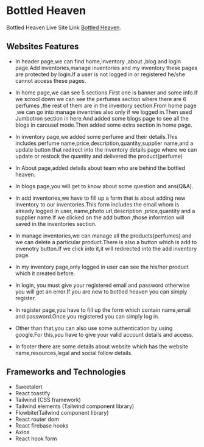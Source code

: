 # Bottled Heaven

Bottled Heaven Live Site Link [Bottled Heaven](https://bottled-heaven.web.app).

## Websites Features

* In header page,we can find home,inventory ,about ,blog and login page.Add inventories,manage inventories and my inventory these pages are protected by login.If a user is not logged in or registered he/she cannot access these pages.

* In home page,we can see 5 sections.First one is banner and some info.If we scrool down we can see the perfumes section where there are 6 perfumes ,the rest of them are in the inventory section.From home page ,we can go into manage inventries also only if we logged in.Then used Jumbotron section in here.And added some blogs page to see all the blogs in carousel mode.Then added some extra section in home page.

* In inventory page,we added some perfume and their details.This includes perfume name,price,description,quantity,supplier name,and a update button that redirect into the inventory details page where we can update or restock the quantity and delivered the product(perfume)

* In About page,added details about team who are behind the bottled heaven.

* In blogs page,you will get to know about some question and ans(Q&A).

* In add inventories,we have to fill up a form that is about adding new inventory to our inventories.This form includes the email whom is already logged in user, name,photo url,description ,price,quantity and a supplier name.If we clicked on the add button ,those informtion will saved in the inventories section.

* In manage inventories,we can manage all the products(perfumes) and we can delete a particular product.There is also a button which is add to invenotry button.If we click into it,it will redirected into the add inventory page.

* In my inventory page,only logged in user can see the his/her product which it created before.

* In login, you must give your registered email and password otherwise you will get an error.If you are new to bottled heaven you can simply register.

* In register page,you have to fill up the form which contain name,email and password.Once you registered you can simply log in.

* Other than that,you can also use some authentication by using google.For this,you have to give your valid account details and access.

* In footer there are some details about website which has the website name,resources,legal and social follow details.


## Frameworks and Technologies
* Sweetalert
* React toastify
* Tailwind (CSS framework)
* Tailwind elements (Tailwind component library)
* Flowbite(Tailwind component library)
* React router dom
* React firebase hooks
* Axios
* React hook form

